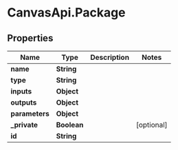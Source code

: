 # CanvasApi.Package

## Properties

| Name           | Type        | Description | Notes      |
| -------------- | ----------- | ----------- | ---------- |
| **name**       | **String**  |             |
| **type**       | **String**  |             |
| **inputs**     | **Object**  |             |
| **outputs**    | **Object**  |             |
| **parameters** | **Object**  |             |
| **\_private**  | **Boolean** |             | [optional] |
| **id**         | **String**  |             |
